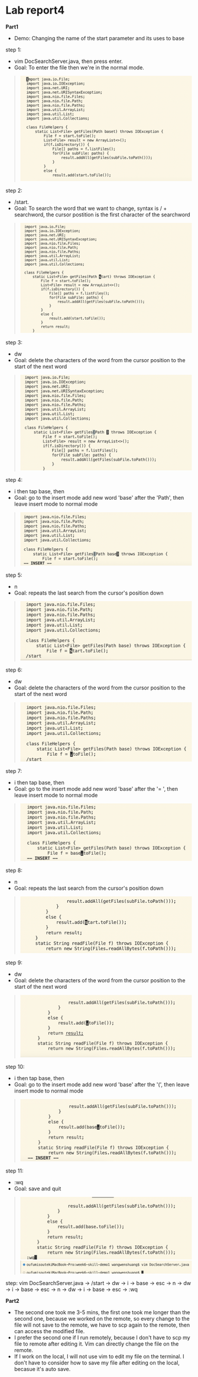 # Lab report4

**Part1**

- Demo: Changing the name of the start parameter and its uses to base

step 1:
- vim DocSearchServer.java, then press enter. 
- Goal: To enter the file then we're in the normal mode.

> ![](vim-start.png)

step 2:
- /start<Enter>.
- Goal: To search the word that we want to change, syntax is / + searchword, the cursor postition is the first character of the searchword
> ![](vim-p1-1.png)

step 3:
- dw
- Goal: delete the characters of the word from the cursor position to the start of the next word
> ![](vim-dw.png)

step 4:
- i then tap base,  then <Esc>
- Goal: go to the insert mode add new word 'base' after the 'Path', then leave insert mode to normal mode
> ![](vim-i+base.png)

step 5:
- n
- Goal: repeats the last search from the cursor's position down
> ![](vim-n.png)

step 6:
- dw
- Goal: delete the characters of the word from the cursor position to the start of the next word
> ![](vim-dw-2.png)

step 7:
- i then tap base,  then <Esc>
- Goal: go to the insert mode add new word 'base' after the '= ', then leave insert mode to normal mode
> ![](vim-i+base2.png)

step 8:
- n
- Goal: repeats the last search from the cursor's position down
> ![](vim-n2.png)

step 9:
- dw
- Goal: delete the characters of the word from the cursor position to the start of the next word
> ![](vim-dw3.png)

step 10:
- i then tap base,  then <Esc>
- Goal: go to the insert mode add new word 'base' after the '(', then leave insert mode to normal mode
> ![](vim-i+base3.png)

step 11:
- :wq<Enter>
- Goal: save and quit
> ![](vim-wq.png)
> ![](vim-save.png)

step:  vim DocSearchServer.java -> /start<Enter> -> dw -> i -> base -> esc -> n -> dw -> i -> base -> esc -> n -> dw -> i -> base -> esc -> :wq<Enter>


**Part2**
- The second one took me 3-5 mins, the first one took me longer than the second one, because we worked on the remote, so every change to the file will not save to the remote, we have to scp again to the remote, then can access the modified file.
- I prefer the second one if I run remotely, because I don't have to scp my file to remote after editing it. Vim can directly change the file on the remote.
- If I work on the local, I will not use vim to edit my file on the terminal. I don't have to consider how to save my file after editing on the local, becasue it's auto save.